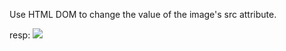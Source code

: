 Use HTML DOM to change the value of the image's src attribute.

resp:
<img id="image" src="smiley.gif">
<script>
document.getElementById("image").src = "pic_mountain.jpg";
</script>